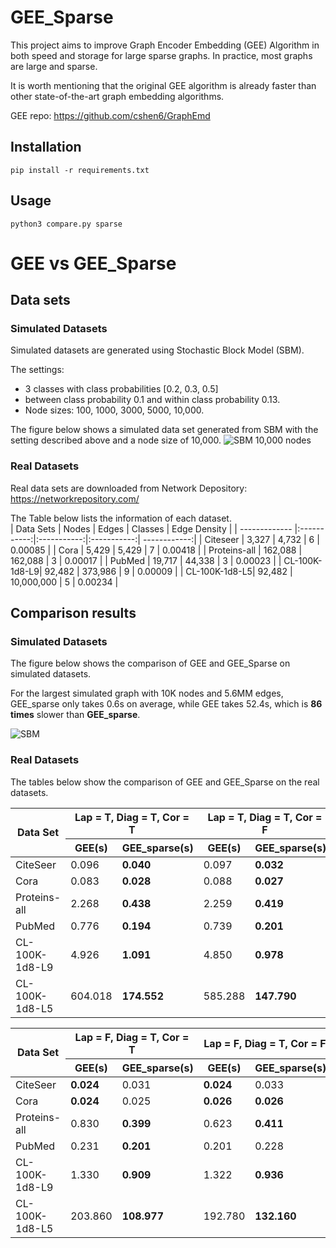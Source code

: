 # GEE_Sparse
This project aims to improve Graph Encoder Embedding (GEE) Algorithm in both speed and storage for large sparse graphs. In practice, most graphs are large and sparse. 

It is worth mentioning that the original GEE algorithm is already faster than other state-of-the-art graph embedding algorithms. 

GEE repo:
https://github.com/cshen6/GraphEmd

## Installation
```pip install -r requirements.txt```

## Usage
```python3 compare.py sparse```

# GEE vs GEE_Sparse
## Data sets
### Simulated Datasets
Simulated datasets are generated using Stochastic Block Model (SBM).

The settings:
* 3 classes with class probabilities [0.2, 0.3, 0.5] 
* between class probability 0.1 and within class probability 0.13. 
* Node sizes: 100, 1000, 3000, 5000, 10,000. 

The figure below shows a simulated data set generated from SBM with the setting described above and a node size of 10,000. 
![SBM 10,000 nodes](https://github.com/xihan-qin/GEE_Sparse/blob/main/test_results/SBM_10%2C000.png)

### Real Datasets
Real data sets are downloaded from Network Depository: https://networkrepository.com/

The Table below lists the information of each dataset.  
| Data Sets     | Nodes       | Edges       | Classes     | Edge Density |
| ------------- |:-----------:|:-----------:|:-----------:| ------------:|
| Citeseer      | 3,327       | 4,732       | 6           | 0.00085      |
| Cora          | 5,429       | 5,429       | 7           | 0.00418      |
| Proteins-all  | 162,088     | 162,088     | 3           | 0.00017      |
| PubMed        | 19,717      | 44,338      | 3           | 0.00023      |
| CL-100K-1d8-L9| 92,482      | 373,986     | 9           | 0.00009      |
| CL-100K-1d8-L5| 92,482      | 10,000,000  | 5           | 0.00234      |

## Comparison results
### Simulated Datasets
The figure below shows the comparison of GEE and GEE_Sparse on simulated datasets.

For the largest simulated graph with 10K nodes and 5.6MM edges, GEE_sparse only takes 0.6s on average, while GEE takes 52.4s, which is **86 times** slower than **GEE_sparse**. 

![SBM](https://github.com/xihan-qin/GEE_Sparse/blob/main/test_results/GEE_vs_GEE_sparse.png)
### Real Datasets
The tables below show the comparison of GEE and GEE_Sparse on the real datasets. 
<table>
<thead>
  <tr>
    <th rowspan="2">Data Set</th>
    <th colspan="2">Lap = T, Diag = T, Cor = T</th>
    <th colspan="2">Lap = T, Diag = T, Cor = F</th>
    <th colspan="2">Lap = T, Diag = F, Cor = T</th>
    <th colspan="2">Lap = T, Diag = F, Cor = F</th>
  </tr>
  <tr>
    <th>GEE(s)</th>
    <th>GEE_sparse(s)</th>
    <th>GEE(s)</th>
    <th>GEE_sparse(s)</th>
    <th>GEE(s)</th>
    <th>GEE_sparse(s)</th>
    <th>GEE(s)</th>
    <th>GEE_sparse(s)</th>
  </tr>
</thead>
<tbody>
  <tr>
    <td>CiteSeer</td>
    <td>0.096</td>
    <td><strong>0.040</strong></td>
    <td>0.097</td>
    <td><strong>0.032</strong></td>    
    <td>0.053</td>
    <td><strong>0.032</strong></td>    
    <td>0.051</td>
    <td><strong>0.030</strong></td>        
  </tr>
  <tr>
    <td>Cora</td>
    <td>0.083</td>
    <td><strong>0.028</strong></td>    
    <td>0.088</td>
    <td><strong>0.027</strong></td>        
    <td>0.068</td>
    <td><strong>0.033</strong></td>            
    <td>0.068</td>
    <td><strong>0.026</strong></td>              
  </tr>
  <tr>
    <td>Proteins-all</td>
    <td>2.268</td>
    <td><strong>0.438</strong></td>      
    <td>2.259</td>
    <td><strong>0.419</strong></td>          
    <td>1.866</td>
    <td><strong>0.391</strong></td>          
    <td>1.846</td>
    <td><strong>0.478</strong></td>      
  </tr>
  <tr>
    <td>PubMed</td>
    <td>0.776</td>
    <td><strong>0.194</strong></td>       
    <td>0.739</td>
    <td><strong>0.201</strong></td>       
    <td>0.673</td>
    <td><strong>0.208</strong></td>       
    <td>0.560</td>
    <td><strong>0.199</strong></td>   
  </tr>
  <tr>
    <td>CL-100K-1d8-L9</td>
    <td>4.926</td>
    <td><strong>1.091</strong></td>   
    <td>4.850</td>
    <td><strong>0.978</strong></td>   
    <td>4.166</td>
    <td><strong>0.992</strong></td>   
    <td>3.823</td>
    <td><strong>1.095</strong></td>   
  </tr>
  <tr>
    <td>CL-100K-1d8-L5</td>
    <td>604.018</td>
    <td><strong>174.552</strong></td>   
    <td>585.288</td>
    <td><strong>147.790</strong></td>   
    <td>633.746</td>
    <td><strong>118.705</strong></td>   
    <td>571.360</td>
    <td><strong>123.691</strong></td>   
  </tr>
</tbody>
</table>



<table>
<thead>
  <tr>
    <th rowspan="2">Data Set</th>
    <th colspan="2">Lap = F, Diag = T, Cor = T</th>
    <th colspan="2">Lap = F, Diag = T, Cor = F</th>
    <th colspan="2">Lap = F, Diag = F, Cor = T</th>
    <th colspan="2">Lap = F, Diag = F, Cor = F</th>
  </tr>
  <tr>
    <th>GEE(s)</th>
    <th>GEE_sparse(s)</th>
    <th>GEE(s)</th>
    <th>GEE_sparse(s)</th>
    <th>GEE(s)</th>
    <th>GEE_sparse(s)</th>
    <th>GEE(s)</th>
    <th>GEE_sparse(s)</th>
  </tr>
</thead>
<tbody>
  <tr>
    <td>CiteSeer</td>
    <td><strong>0.024</strong></td>
    <td>0.031</td>
    <td><strong>0.024</strong></td>
    <td>0.033</td>
    <td><strong>0.016</strong></td>    
    <td>0.034</td>
    <td><strong>0.014</strong></td>
    <td>0.031</td>
  </tr> 
  <tr>
    <td>Cora</td>
    <td><strong>0.024</strong></td>
    <td>0.025</td>
    <td><strong>0.026</strong></td>    
    <td><strong>0.026</strong></td>   
    <td><strong>0.023</strong></td>   
    <td>0.024</td>
    <td><strong>0.019</strong></td>      
    <td>0.025</td>
  </tr>
  <tr>
    <td>Proteins-all</td>
    <td>0.830</td>
    <td><strong>0.399</strong></td>      
    <td>0.623</td>
    <td><strong>0.411</strong></td>      
    <td>1.143</td>
    <td><strong>0.432</strong></td>      
    <td>0.518</td>
    <td><strong>0.462</strong></td>      
  </tr>
  <tr>
    <td>PubMed</td>
    <td>0.231</td>
    <td><strong>0.201</strong></td>        
    <td>0.201</td>
    <td>0.228</td>
    <td><strong>0.185</strong></td>    
    <td><strong>0.170</strong></td>    
    <td>0.188</td>
    <td><strong>0.177</strong></td>    
    <td>0.183</td>
  </tr>
  <tr>
    <td>CL-100K-1d8-L9</td>
    <td>1.330</td>
    <td><strong>0.909</strong></td>        
    <td>1.322</td>
    <td><strong>0.936</strong></td>    
    <td>1.114</td>
    <td><strong>0.924</strong></td>    
    <td><strong>1.058</strong></td>    
    <td>1.360</td>
  </tr>
  <tr>
    <td>CL-100K-1d8-L5</td>
    <td>203.860</td>
    <td><strong>108.977</strong></td>       
    <td>192.780</td>
    <td><strong>132.160</strong></td>       
    <td>171.838</td>
    <td><strong>125.935</strong></td>       
    <td>171.714</td>
    <td><strong>106.264</strong></td>   
  </tr>
</tbody>
</table>


